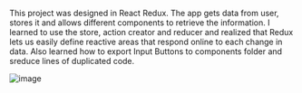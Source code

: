 This project was designed in React Redux. The app gets data from user, stores it and allows different components to retrieve the information.
I learned to use the store, action creator and reducer and realized that Redux lets us easily define reactive areas that respond online to each change in data. 
Also learned how to export Input Buttons to components folder and sreduce lines of duplicated code.

![image](https://user-images.githubusercontent.com/68274794/99438957-3aaae200-291d-11eb-8de0-7bd553debe9f.png)
